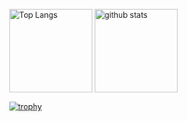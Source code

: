 <p align="left"> 
  <img alt="Top Langs" height="150px" src="https://github-readme-stats.vercel.app/api/top-langs/?username={yuta-kinouchi&layout=compact&count_private=true&show_icons=true&theme=onedark" />
  <img alt="github stats" height="150px" src="https://github-readme-stats.vercel.app/api?username=yuta-kinouchi&count_private=true&show_icons=true&show_icons=true&theme=onedark" />
</p>

[![trophy](https://github-profile-trophy.vercel.app/?username=yuta-kinouchi&theme=onedark&column=7
)](https://github.com/ryo-ma/github-profile-trophy)
